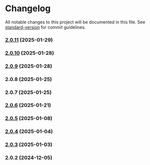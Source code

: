 # Changelog

All notable changes to this project will be documented in this file. See [standard-version](https://github.com/conventional-changelog/standard-version) for commit guidelines.

### [2.0.11](https://github.com/puskanyaww/attic.lol.react/compare/v2.0.10...v2.0.11) (2025-01-29)

### [2.0.10](https://github.com/puskanyaww/attic.lol.react/compare/v2.0.9...v2.0.10) (2025-01-28)

### [2.0.9](https://github.com/puskanyaww/attic.lol.react/compare/v2.0.8...v2.0.9) (2025-01-28)

### 2.0.8 (2025-01-25)

### 2.0.7 (2025-01-25)

### [2.0.6](///compare/v2.0.5...v2.0.6) (2025-01-21)

### [2.0.5](///compare/v2.0.4...v2.0.5) (2025-01-08)

### [2.0.4](///compare/v2.0.3...v2.0.4) (2025-01-04)

### [2.0.3](///compare/v2.0.2...v2.0.3) (2025-01-03)

### 2.0.2 (2024-12-05)
